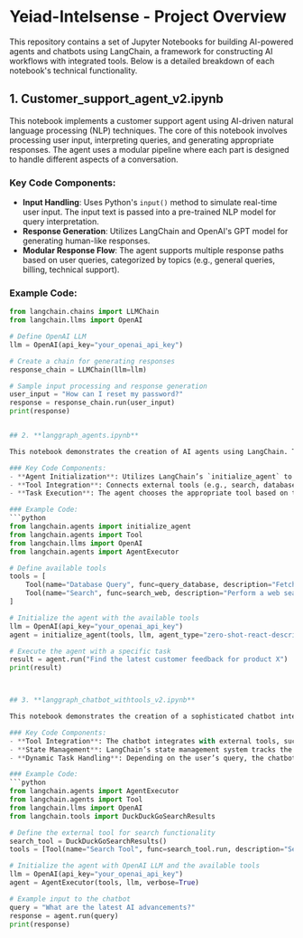 # Yeiad-Intelsense - Project Overview

This repository contains a set of Jupyter Notebooks for building AI-powered agents and chatbots using LangChain, a framework for constructing AI workflows with integrated tools. Below is a detailed breakdown of each notebook's technical functionality.

## 1. **Customer_support_agent_v2.ipynb**

This notebook implements a customer support agent using AI-driven natural language processing (NLP) techniques. The core of this notebook involves processing user input, interpreting queries, and generating appropriate responses. The agent uses a modular pipeline where each part is designed to handle different aspects of a conversation.

### Key Code Components:
- **Input Handling**: Uses Python's `input()` method to simulate real-time user input. The input text is passed into a pre-trained NLP model for query interpretation.
- **Response Generation**: Utilizes LangChain and OpenAI's GPT model for generating human-like responses.
- **Modular Response Flow**: The agent supports multiple response paths based on user queries, categorized by topics (e.g., general queries, billing, technical support).
  
### Example Code:
```python
from langchain.chains import LLMChain
from langchain.llms import OpenAI

# Define OpenAI LLM
llm = OpenAI(api_key="your_openai_api_key")

# Create a chain for generating responses
response_chain = LLMChain(llm=llm)

# Sample input processing and response generation
user_input = "How can I reset my password?"
response = response_chain.run(user_input)
print(response)


## 2. **langgraph_agents.ipynb**

This notebook demonstrates the creation of AI agents using LangChain. The agents are designed to handle a series of tasks by utilizing different tools and APIs, allowing for the execution of complex workflows. The notebook covers how to initialize agents and link them to various tools, which enables the agent to interact dynamically with external data sources.

### Key Code Components:
- **Agent Initialization**: Utilizes LangChain’s `initialize_agent` to create an agent capable of dynamically selecting and executing tasks.
- **Tool Integration**: Connects external tools (e.g., search, database query) to be used by the agent to fetch data or perform specific actions.
- **Task Execution**: The agent chooses the appropriate tool based on the user’s input and executes the task accordingly.

### Example Code:
```python
from langchain.agents import initialize_agent
from langchain.agents import Tool
from langchain.llms import OpenAI
from langchain.agents import AgentExecutor

# Define available tools
tools = [
    Tool(name="Database Query", func=query_database, description="Fetch data from the database"),
    Tool(name="Search", func=search_web, description="Perform a web search")
]

# Initialize the agent with the available tools
llm = OpenAI(api_key="your_openai_api_key")
agent = initialize_agent(tools, llm, agent_type="zero-shot-react-description", verbose=True)

# Execute the agent with a specific task
result = agent.run("Find the latest customer feedback for product X")
print(result)



## 3. **langgraph_chatbot_withtools_v2.ipynb**

This notebook demonstrates the creation of a sophisticated chatbot integrated with external tools using LangChain. The chatbot can interact with tools such as search engines, databases, and APIs to fetch live data, making it capable of answering dynamic user queries. This notebook explores how to leverage LangChain’s agent framework to build a flexible, real-time chatbot.

### Key Code Components:
- **Tool Integration**: The chatbot integrates with external tools, such as DuckDuckGo search, to fetch real-time data based on user queries. It allows the chatbot to retrieve up-to-date information from various data sources.
- **State Management**: LangChain’s state management system tracks the context of ongoing conversations. This ensures that the chatbot can provide relevant and context-aware responses during interactions.
- **Dynamic Task Handling**: Depending on the user’s query, the chatbot dynamically selects the appropriate tool and executes the corresponding action, such as searching the web, retrieving database records, or fetching other API data.

### Example Code:
```python
from langchain.agents import AgentExecutor
from langchain.agents import Tool
from langchain.llms import OpenAI
from langchain.tools import DuckDuckGoSearchResults

# Define the external tool for search functionality
search_tool = DuckDuckGoSearchResults()
tools = [Tool(name="Search Tool", func=search_tool.run, description="Search the web")]

# Initialize the agent with OpenAI LLM and the available tools
llm = OpenAI(api_key="your_openai_api_key")
agent = AgentExecutor(tools, llm, verbose=True)

# Example input to the chatbot
query = "What are the latest AI advancements?"
response = agent.run(query)
print(response)

